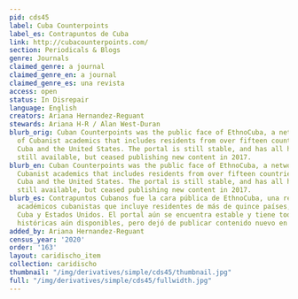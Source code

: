 ```yaml
---
pid: cds45
label: Cuba Counterpoints
label_es: Contrapuntos de Cuba
link: http://cubacounterpoints.com/
section: Periodicals & Blogs
genre: Journals
claimed_genre: a journal
claimed_genre_en: a journal
claimed_genre_es: una revista
access: open
status: In Disrepair
language: English
creators: Ariana Hernandez-Reguant
stewards: Ariana H-R / Alan West-Duran
blurb_orig: Cuban Counterpoints was the public face of EthnoCuba, a network/group
  of Cubanist academics that includes residents from over fifteen countries, including
  Cuba and the United States. The portal is still stable, and has all historical publications
  still available, but ceased publishing new content in 2017.
blurb_en: Cuban Counterpoints was the public face of EthnoCuba, a network/group of
  Cubanist academics that includes residents from over fifteen countries, including
  Cuba and the United States. The portal is still stable, and has all historical publications
  still available, but ceased publishing new content in 2017.
blurb_es: Contrapuntos Cubanos fue la cara pública de EthnoCuba, una red/grupo de
  académicos cubanistas que incluye residentes de más de quince países, incluidos
  Cuba y Estados Unidos. El portal aún se encuentra estable y tiene todas las publicaciones
  históricas aún disponibles, pero dejó de publicar contenido nuevo en 2017.
added_by: Ariana Hernandez-Reguant
census_year: '2020'
order: '163'
layout: caridischo_item
collection: caridischo
thumbnail: "/img/derivatives/simple/cds45/thumbnail.jpg"
full: "/img/derivatives/simple/cds45/fullwidth.jpg"
---
```

